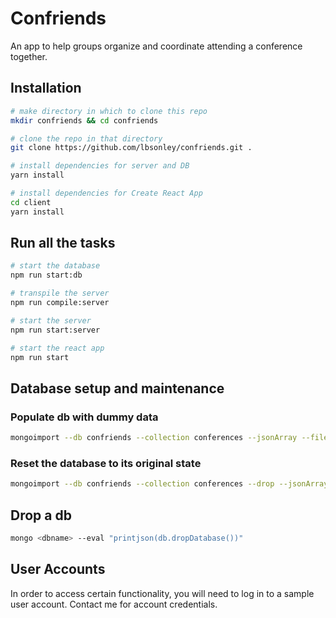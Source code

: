 # Confriends

An app to help groups organize and coordinate attending a conference together.

## Installation

```sh
# make directory in which to clone this repo
mkdir confriends && cd confriends

# clone the repo in that directory
git clone https://github.com/lbsonley/confriends.git .

# install dependencies for server and DB
yarn install

# install dependencies for Create React App
cd client
yarn install
```

## Run all the tasks

```sh
# start the database
npm run start:db

# transpile the server
npm run compile:server

# start the server
npm run start:server

# start the react app
npm run start
```

## Database setup and maintenance

### Populate db with dummy data

```sh
mongoimport --db confriends --collection conferences --jsonArray --file ./src/Data/conferenceslong.json
```

### Reset the database to its original state

```sh
mongoimport --db confriends --collection conferences --drop --jsonArray --file ./src/Data/conferenceslong.json
```

## Drop a db

```sh
mongo <dbname> --eval "printjson(db.dropDatabase())"
```

## User Accounts

In order to access certain functionality, you will need to log in to a sample user account. Contact me for account credentials.
